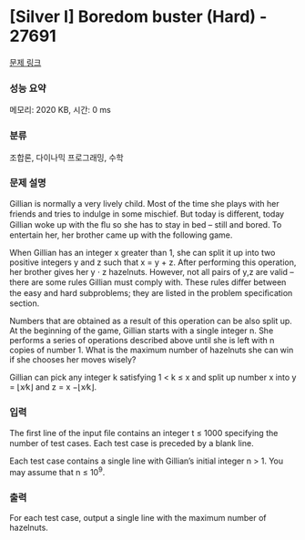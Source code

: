 # [Silver I] Boredom buster (Hard) - 27691 

[문제 링크](https://www.acmicpc.net/problem/27691) 

### 성능 요약

메모리: 2020 KB, 시간: 0 ms

### 분류

조합론, 다이나믹 프로그래밍, 수학

### 문제 설명

<p>Gillian is normally a very lively child. Most of the time she plays with her friends and tries to indulge in some mischief. But today is diﬀerent, today Gillian woke up with the ﬂu so she has to stay in bed – still and bored. To entertain her, her brother came up with the following game.</p>

<p>When Gillian has an integer x greater than 1, she can split it up into two positive integers y and z such that x = y + z. After performing this operation, her brother gives her y ⋅ z hazelnuts. However, not all pairs of y,z are valid – there are some rules Gillian must comply with. These rules diﬀer between the easy and hard subproblems; they are listed in the problem speciﬁcation section.</p>

<p>Numbers that are obtained as a result of this operation can be also split up. At the beginning of the game, Gillian starts with a single integer n. She performs a series of operations described above until she is left with n copies of number 1. What is the maximum number of hazelnuts she can win if she chooses her moves wisely?</p>

<p>Gillian can pick any integer k satisfying 1 < k ≤ x and split up number x into y = ⌊x∕k⌋ and z = x −⌊x∕k⌋.</p>

### 입력 

 <p>The ﬁrst line of the input ﬁle contains an integer t ≤ 1000 specifying the number of test cases. Each test case is preceded by a blank line.</p>

<p>Each test case contains a single line with Gillian’s initial integer n > 1. You may assume that n ≤ 10<sup>9</sup>.</p>

### 출력 

 <p>For each test case, output a single line with the maximum number of hazelnuts.</p>

